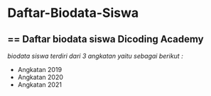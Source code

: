 # Daftar-Biodata-Siswa
==
Daftar biodata siswa Dicoding Academy
--
*biodata siswa terdiri dari 3 angkatan yaitu sebagai berikut :*
- Angkatan 2019
- Angkatan 2020
- Angkatan 2021
